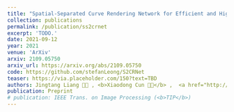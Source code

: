 ```yaml
---
title: "Spatial-Separated Curve Rendering Network for Efficient and High-Resolution Image Harmonization"
collection: publications
permalink: /publication/ss2crnet
excerpt: 'TODO.'
date: 2021-09-12
year: 2021
venue: 'ArXiv'
arxiv: 2109.05750
arxiv_url: https://arxiv.org/abs/2109.05750
code: https://github.com/stefanLeong/S2CRNet
teaser: https://via.placeholder.com/150?text=TBD
authors: Jingtang Liang 🧑‍💻 , <b>Xiaodong Cun 🧑‍💻</b> ,  <a href="http://www.cis.umac.mo/~cmpun/">Chi-Man Pun</a>, <a href="https://juew.org/">Jue Wang</a>
publication: Preprint
# publication: IEEE Trans. on Image Processing (<b>TIP</b>)
---
```


<!-- This paper is about the number 3. The number 4 is left for future work. -->

<!-- [Download paper here](http://academicpages.github.io/files/paper3.pdf) -->
